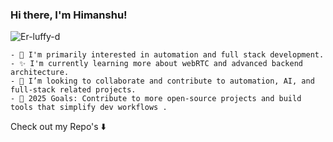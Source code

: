 ### Hi there, I'm Himanshu!

<p align="left"> <img src="https://komarev.com/ghpvc/?username=himanshu7617&label=Profile%20views&color=0e75b6&style=flat" alt="Er-luffy-d" /> </p>

```
- 🔭 I'm primarily interested in automation and full stack development.
- ✨ I'm currently learning more about webRTC and advanced backend architecture.
- 👯 I’m looking to collaborate and contribute to automation, AI, and full-stack related projects.
- 🥅 2025 Goals: Contribute to more open-source projects and build tools that simplify dev workflows .
```
Check out my Repo's ⬇️
